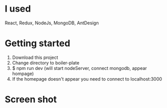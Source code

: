 # I used
React, Redux, NodeJs, MongoDB, AntDesign

# Getting started
  1. Download this project  
  2. Change directory to boiler-plate  
  3. $ npm run dev (will start nodeServer, connect mongodb, appear hompage)
  4. If the homepage doesn't appear you need to connect to localhost:3000  

# Screen shot
